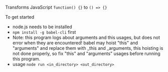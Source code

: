 Transforms JavaScript `function() {}` to `() => {}`

To get started 

 - node.js needs to be installed
 - `npm install -g babel-cli` first
 - Note: this program logs about arguments and this usages, but does not error when they are encountered! babel may hoist "this" and "arguments" and replace them with _this and _arguments, this hoisting is not done properly, so fix "this" and "arguments" usages before running this program.
 - usage `node run <in_directory> <out_directory>`